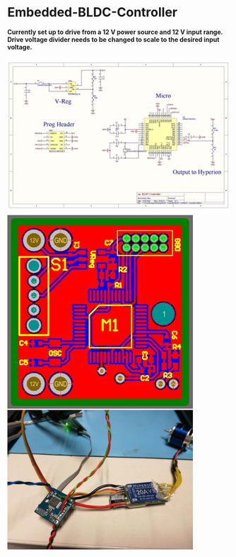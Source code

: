 # Embedded-BLDC-Controller



**Currently set up to drive from a 12 V power source and 12 V input range. Drive voltage divider needs to be changed to scale to the desired input voltage.**

<img src="https://github.com/IanGlass/Embedded-BLDC-Controller/blob/master/Circuit_Schematics/BLDC_Controller_Schematic.jpg" width="700">
<img src="https://github.com/IanGlass/Embedded-BLDC-Controller/blob/master/Circuit_Schematics/BLDC_Controller_PCB.JPG" width="420">
<img src="https://github.com/IanGlass/Embedded-BLDC-Controller/blob/master/Circuit_Schematics/BLDC_Image.JPG" width="420"> 